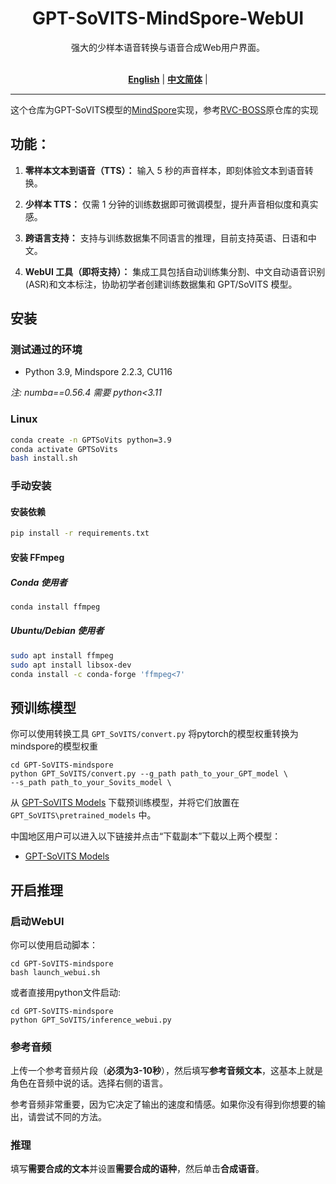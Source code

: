 <div align="center">

<h1>GPT-SoVITS-MindSpore-WebUI</h1>
强大的少样本语音转换与语音合成Web用户界面。<br><br>

[**English**](../../README.md) | [**中文简体**](./README.md) |

</div>

---

这个仓库为GPT-SoVITS模型的[MindSpore](https://www.mindspore.cn/)实现，参考[RVC-BOSS](github.com/RVC-Boss/GPT-SoVITS)原仓库的实现

## 功能：

1. **零样本文本到语音（TTS）：** 输入 5 秒的声音样本，即刻体验文本到语音转换。

2. **少样本 TTS：** 仅需 1 分钟的训练数据即可微调模型，提升声音相似度和真实感。

3. **跨语言支持：** 支持与训练数据集不同语言的推理，目前支持英语、日语和中文。

4. **WebUI 工具（即将支持）：** 集成工具包括自动训练集分割、中文自动语音识别(ASR)和文本标注，协助初学者创建训练数据集和 GPT/SoVITS 模型。

## 安装

### 测试通过的环境

- Python 3.9, Mindspore 2.2.3, CU116

_注: numba==0.56.4 需要 python<3.11_

### Linux

```bash
conda create -n GPTSoVits python=3.9
conda activate GPTSoVits
bash install.sh
```

### 手动安装

#### 安装依赖

```bash
pip install -r requirements.txt
```

#### 安装 FFmpeg

##### Conda 使用者

```bash
conda install ffmpeg
```

##### Ubuntu/Debian 使用者

```bash
sudo apt install ffmpeg
sudo apt install libsox-dev
conda install -c conda-forge 'ffmpeg<7'
```

## 预训练模型

你可以使用转换工具 `GPT_SoVITS/convert.py` 将pytorch的模型权重转换为mindspore的模型权重

```
cd GPT-SoVITS-mindspore
python GPT_SoVITS/convert.py --g_path path_to_your_GPT_model \
--s_path path_to_your_Sovits_model \
```

从 [GPT-SoVITS Models](https://huggingface.co/lj1995/GPT-SoVITS) 下载预训练模型，并将它们放置在 `GPT_SoVITS\pretrained_models` 中。

中国地区用户可以进入以下链接并点击“下载副本”下载以上两个模型：

- [GPT-SoVITS Models](https://www.icloud.com.cn/iclouddrive/056y_Xog_HXpALuVUjscIwTtg#GPT-SoVITS_Models)

## 开启推理

### 启动WebUI

你可以使用启动脚本：

```
cd GPT-SoVITS-mindspore
bash launch_webui.sh
```

或者直接用python文件启动:

```
cd GPT-SoVITS-mindspore
python GPT_SoVITS/inference_webui.py
```

### 参考音频

上传一个参考音频片段（**必须为3-10秒**），然后填写**参考音频文本**，这基本上就是角色在音频中说的话。选择右侧的语言。

参考音频非常重要，因为它决定了输出的速度和情感。如果你没有得到你想要的输出，请尝试不同的方法。

### 推理

填写**需要合成的文本**并设置**需要合成的语种**，然后单击**合成语音**。
